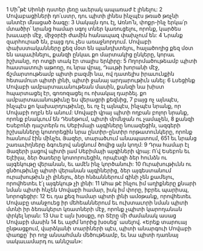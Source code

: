 1 Մի՞թէ Սիոնի դստեր լեռը աւերակ ապառաժ է լինելու:
2 Մովաբացիների դո՛ւստր,
դու պիտի լինես ինչպէս թռած թռչնի անտէր մնացած ձագը:
3 Սակայն դու էլ, Առնո՛ն,
փոքր-ինչ երկա՛ր մտածիր՝
նրանց համար սգոյ տներ կառուցելու,
որոնք, կարծես խաւարի մէջ, միջօրէի ժամին հանապազ փախչում են:
4 Նրանք զարհուրած են,
բայց դու չես առաջնորդում.
Մովաբի փախստականները քեզ մօտ են պանդխտելու,
հալածողից քեզ մօտ են ապաւինելու,
քանզի ընկաւ քո մարտակից ընկերը,
կորաւ իշխանը, որ ոտքի տակ էր տալիս երկիրը:
5 Ողորմածութեամբ պիտի հաստատուի աթոռը,
ու նրա վրայ, Դաւթի խորանի մէջ,
ճշմարտութեամբ պիտի բազմի նա,
ով դատելիս իրաւունքին հետամուտ պիտի լինի,
պիտի ջանայ արդարութիւն անել:
6 Լսեցինք Մովաբի ամբարտաւանութեան մասին,
քանզի նա խիստ հպարտացել էր,
գոռոզացել ու ոխակալ դարձել.
քո ամբարտաւանութիւնը ես վերացրի քեզնից,
7 բայց ոչ այնպէս, ինչպէս քո կախարդութիւնը,
եւ ոչ էլ այնպէս, ինչպէս նրանք, որ Մովաբի ողբն են անում:
Մովաբի վրայ պիտի ողբան բոլոր նրանք, որոնք բնակւում են Դեսեթում,
պիտի մրմնջան ու չամաչեն,
8 քանզի Եսեբոնի դաշտերն ու Սեբիմայի այգիները նուազեցին,
ազգերի իշխանները կոտորեցին նրա ընտիր-ընտիր որթատունկերը,
որոնք հասնում էին մինչեւ Յազեր,
տարածւում անապատում,
651 եւ նրանց շառաւիղները ձգուելով անցնում ծովից այն կողմ:
9 Դրա համար էլ Յազերի լացով պիտի լամ Սեբիմայի այգիների վրայ:
Ո՛վ Եսեբոն եւ Ելէիլա,
ձեր ծառերը կոտորուեցին,
որպէսզի ձեր հունձն ու այգեկութը վերանան,
եւ ամէն ինչ կործանուի:
10 Ուրախութիւնն ու ցնծութիւնը պիտի վերանան այգիներից,
ձեր այգեստանում ուրախութիւն չի լինելու,
ձեր հնձաններում գինի չեն քամելու,
որովհետեւ է՛լ այգեկութ չի լինի:
11 Ահա թէ ինչու իմ աղիքները քնարի նման պիտի հնչեն Մովաբի համար,
իսկ իմ փորը, իբրեւ պարիսպ, նորոգեցիր:
12 Եւ դա քեզ համար պիտի լինի ամօթանք,
որովհետեւ Մովաբը տանջուեց իր մեհեաններում
եւ ուխտաւորի նման պիտի մտնի իր ձեռակերտ կռատների մէջ,
որոնք չպիտի կարողանան փրկել նրան:
13 Սա է այն խօսքը, որ Տէրը մի ժամանակ ասաց Մովաբի մասին 14 եւ այժմ նորից խօսեց՝ ասելով. «Երեք տարուայ ընթացքում, վարձկանի տարիների պէս, պիտի անարգուի Մովաբի փառքը՝ իր ողջ անսահման մեծութեամբ, եւ նա պիտի դառնայ սակաւամարդ ու աննշան»:

